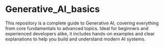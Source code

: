 # Generative_AI_basics
This repository is a complete guide to Generative AI, covering everything from core fundamentals to advanced topics. Ideal for beginners and experienced developers alike, it includes hands-on examples and clear explanations to help you build and understand modern AI systems.
